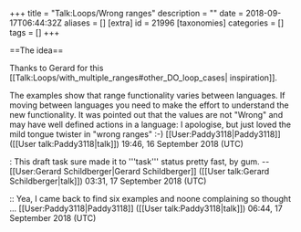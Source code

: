 +++
title = "Talk:Loops/Wrong ranges"
description = ""
date = 2018-09-17T06:44:32Z
aliases = []
[extra]
id = 21996
[taxonomies]
categories = []
tags = []
+++

==The idea==

Thanks to Gerard for this [[Talk:Loops/with_multiple_ranges#other_DO_loop_cases| inspiration]].

The examples show that range functionality varies between languages. If moving between languages you need to make the effort to understand the new functionality. It was pointed out that the values are not "Wrong" and may have well defined actions in a language: I apologise, but just loved the mild tongue twister in "wrong ranges" :-)
 [[User:Paddy3118|Paddy3118]] ([[User talk:Paddy3118|talk]]) 19:46, 16 September 2018 (UTC)

: This draft task sure made it to '''task''' status pretty fast, by gum.   -- [[User:Gerard Schildberger|Gerard Schildberger]] ([[User talk:Gerard Schildberger|talk]]) 03:31, 17 September 2018 (UTC)

:: Yea, I came back to find six examples and noone complaining so thought ... [[User:Paddy3118|Paddy3118]] ([[User talk:Paddy3118|talk]]) 06:44, 17 September 2018 (UTC)
